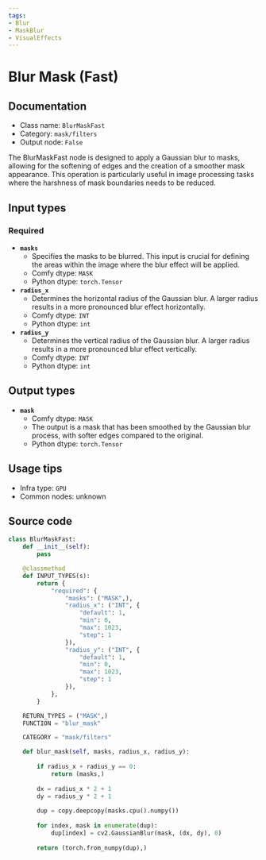 ```yaml
---
tags:
- Blur
- MaskBlur
- VisualEffects
---
```


# Blur Mask (Fast)
## Documentation
- Class name: `BlurMaskFast`
- Category: `mask/filters`
- Output node: `False`

The BlurMaskFast node is designed to apply a Gaussian blur to masks, allowing for the softening of edges and the creation of a smoother mask appearance. This operation is particularly useful in image processing tasks where the harshness of mask boundaries needs to be reduced.
## Input types
### Required
- **`masks`**
    - Specifies the masks to be blurred. This input is crucial for defining the areas within the image where the blur effect will be applied.
    - Comfy dtype: `MASK`
    - Python dtype: `torch.Tensor`
- **`radius_x`**
    - Determines the horizontal radius of the Gaussian blur. A larger radius results in a more pronounced blur effect horizontally.
    - Comfy dtype: `INT`
    - Python dtype: `int`
- **`radius_y`**
    - Determines the vertical radius of the Gaussian blur. A larger radius results in a more pronounced blur effect vertically.
    - Comfy dtype: `INT`
    - Python dtype: `int`
## Output types
- **`mask`**
    - Comfy dtype: `MASK`
    - The output is a mask that has been smoothed by the Gaussian blur process, with softer edges compared to the original.
    - Python dtype: `torch.Tensor`
## Usage tips
- Infra type: `GPU`
- Common nodes: unknown


## Source code
```python
class BlurMaskFast:
    def __init__(self):
        pass

    @classmethod
    def INPUT_TYPES(s):
        return {
            "required": {
                "masks": ("MASK",),
                "radius_x": ("INT", {
                    "default": 1,
                    "min": 0,
                    "max": 1023,
                    "step": 1
                }),
                "radius_y": ("INT", {
                    "default": 1,
                    "min": 0,
                    "max": 1023,
                    "step": 1
                }),
            },
        }

    RETURN_TYPES = ("MASK",)
    FUNCTION = "blur_mask"

    CATEGORY = "mask/filters"

    def blur_mask(self, masks, radius_x, radius_y):
        
        if radius_x + radius_y == 0:
            return (masks,)
        
        dx = radius_x * 2 + 1
        dy = radius_y * 2 + 1
        
        dup = copy.deepcopy(masks.cpu().numpy())
        
        for index, mask in enumerate(dup):
            dup[index] = cv2.GaussianBlur(mask, (dx, dy), 0)
        
        return (torch.from_numpy(dup),)

```
